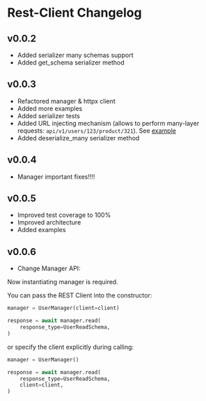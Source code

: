 # Rest-Client Changelog

## v0.0.2

- Added serializer many schemas support
- Added get_schema serializer method

## v0.0.3

- Refactored manager & httpx client
- Added more examples
- Added serializer tests
- Added URL injecting mechanism (allows to perform many-layer requests: `api/v1/users/123/product/321`).
  See [example](../examples/crud_many_layers)
- Added deserialize_many serializer method

## v0.0.4

- Manager important fixes!!!!

## v0.0.5

- Improved test coverage to 100%
- Improved architecture
- Added examples

## v0.0.6

- Change Manager API:

Now instantiating manager is required.

You can pass the REST Client into the constructor:

```python
manager = UserManager(client=client)

response = await manager.read(
    response_type=UserReadSchema,
)
```

or specify the client explicitly during calling:

```python
manager = UserManager()

response = await manager.read(
    response_type=UserReadSchema,
    client=client,
)
```



